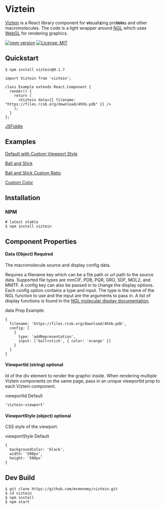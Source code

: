 # Viztein

[Viztein](https://mcmenemy.github.io/viztein/) is a React library component for **vi**suali**z**ing pro**tein**s and other macromolecules. The code is a light wrapper around [NGL](https://github.com/arose/ngl) which uses [WebGL](https://get.webgl.org/) for rendering graphics.

[![npm version](https://badge.fury.io/js/viztein.svg)](https://badge.fury.io/js/viztein)
[![License: MIT](https://img.shields.io/badge/License-MIT-yellow.svg)](https://opensource.org/licenses/MIT)

## Quickstart

```
$ npm install viztein@0.1.7
```

```
import Viztein from 'viztein';

class Example extends React.Component {
  render() {
    return (
      <Viztein data={{ filename: "https://files.rcsb.org/download/4hhb.pdb" }} />
    );
  }
};
```

[JSFiddle](https://jsfiddle.net/mcmenemy/usq4216m/)

## Examples

[Default with Custom Viewport Style](https://jsfiddle.net/mcmenemy/unf82t7p/)

[Ball and Stick](https://jsfiddle.net/mcmenemy/ho62qcwd/)

[Ball and Stick Custom Ratio](https://jsfiddle.net/mcmenemy/uk0easm9/)

[Custom Color](https://jsfiddle.net/mcmenemy/cvo3gq64/)

## Installation

### NPM

```
# latest stable
$ npm install viztein
```

## Component Properties

#### Data (Object) Required

The macromolecule source and display config data.

Requires a filename key which can be a file path or url path to the source data. Supported file types are mmCIF, PDB, PQR, GRO, SDF, MOL2, and MMTF. A config key can also be passed in to change the display options. Each config option contains a type and input. The type is the name of the NGL function to use and the input are the arguments to pass in. A list of display functions is found in the [NGL molecular display documentation](http://nglviewer.org/ngl/api/manual/molecular-representations.html).

data Prop Example:

```
{
  filename: 'https://files.rcsb.org/download/4hhb.pdb',
  config: [
    {
      type: 'addRepresentation',
      input: ['ball+stick', { color: 'orange' }]
    }
  ]
}
```

#### ViewportId (string) optional

Id of the div element to render the graphic inside. When rendering multiple Viztein components on the same page, pass in an unique viewportId prop to each Viztein component.

viewportId Default

```
'viztein-viewport'
```

#### ViewportStyle (object) optional

CSS style of the viewport.

viewportStyle Default

```
{
  backgroundColor: 'black',
  width: '500px',
  height: '500px'
}
```

## Dev Build

```
$ git clone https://github.com/mcmenemy/viztein.git
$ cd viztein
$ npm install
$ npm start
```
